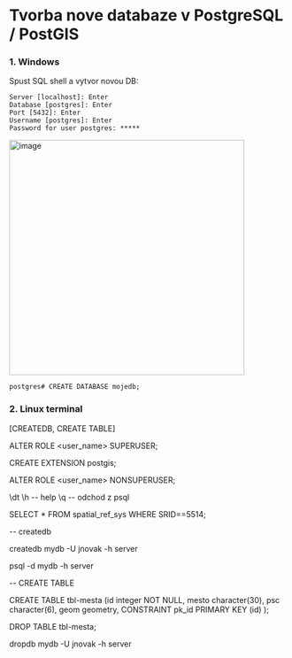 # Tvorba nove databaze v PostgreSQL / PostGIS 

### 1. Windows 

Spust SQL shell a vytvor novou DB: 

```
Server [localhost]: Enter
Database [postgres]: Enter
Port [5432]: Enter
Username [postgres]: Enter 
Password for user postgres: ***** 
```

<img width="425" alt="image" src="https://user-images.githubusercontent.com/11438547/197376106-5b4d9831-f1f5-4bc4-8f10-620a11259a8d.png">


```
postgres# CREATE DATABASE mojedb; 
```


### 2. Linux terminal 

[CREATEDB, CREATE TABLE]

ALTER ROLE <user_name> SUPERUSER; 

CREATE EXTENSION postgis;

ALTER ROLE <user_name> NONSUPERUSER;

\dt
\h -- help
\q -- odchod z psql

SELECT *
FROM spatial_ref_sys
WHERE SRID==5514;

-- createdb

createdb mydb -U jnovak -h server 

psql -d mydb -h server 


-- CREATE TABLE 

CREATE TABLE tbl-mesta 
   (id integer NOT NULL, 
   mesto character(30), 
   psc character(6), 
   geom geometry, 
   CONSTRAINT pk_id PRIMARY KEY (id)
   ); 

DROP TABLE tbl-mesta; 

dropdb mydb -U jnovak -h server
